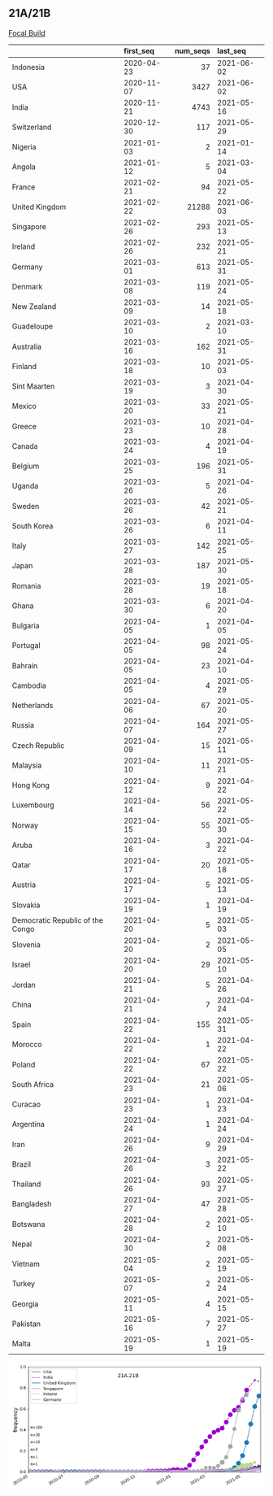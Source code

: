 

## 21A/21B
[Focal Build](https://nextstrain.org/groups/neherlab/ncov/21A.21B)

|                                  | first_seq   |   num_seqs | last_seq   |
|:---------------------------------|:------------|-----------:|:-----------|
| Indonesia                        | 2020-04-23  |         37 | 2021-06-02 |
| USA                              | 2020-11-07  |       3427 | 2021-06-02 |
| India                            | 2020-11-21  |       4743 | 2021-05-16 |
| Switzerland                      | 2020-12-30  |        117 | 2021-05-29 |
| Nigeria                          | 2021-01-03  |          2 | 2021-01-14 |
| Angola                           | 2021-01-12  |          5 | 2021-03-04 |
| France                           | 2021-02-21  |         94 | 2021-05-22 |
| United Kingdom                   | 2021-02-22  |      21288 | 2021-06-03 |
| Singapore                        | 2021-02-26  |        293 | 2021-05-13 |
| Ireland                          | 2021-02-26  |        232 | 2021-05-21 |
| Germany                          | 2021-03-01  |        613 | 2021-05-31 |
| Denmark                          | 2021-03-08  |        119 | 2021-05-24 |
| New Zealand                      | 2021-03-09  |         14 | 2021-05-18 |
| Guadeloupe                       | 2021-03-10  |          2 | 2021-03-10 |
| Australia                        | 2021-03-16  |        162 | 2021-05-31 |
| Finland                          | 2021-03-18  |         10 | 2021-05-03 |
| Sint Maarten                     | 2021-03-19  |          3 | 2021-04-30 |
| Mexico                           | 2021-03-20  |         33 | 2021-05-21 |
| Greece                           | 2021-03-23  |         10 | 2021-04-28 |
| Canada                           | 2021-03-24  |          4 | 2021-04-19 |
| Belgium                          | 2021-03-25  |        196 | 2021-05-31 |
| Uganda                           | 2021-03-26  |          5 | 2021-04-26 |
| Sweden                           | 2021-03-26  |         42 | 2021-05-21 |
| South Korea                      | 2021-03-26  |          6 | 2021-04-11 |
| Italy                            | 2021-03-27  |        142 | 2021-05-25 |
| Japan                            | 2021-03-28  |        187 | 2021-05-30 |
| Romania                          | 2021-03-28  |         19 | 2021-05-18 |
| Ghana                            | 2021-03-30  |          6 | 2021-04-20 |
| Bulgaria                         | 2021-04-05  |          1 | 2021-04-05 |
| Portugal                         | 2021-04-05  |         98 | 2021-05-24 |
| Bahrain                          | 2021-04-05  |         23 | 2021-04-10 |
| Cambodia                         | 2021-04-05  |          4 | 2021-05-29 |
| Netherlands                      | 2021-04-06  |         67 | 2021-05-20 |
| Russia                           | 2021-04-07  |        164 | 2021-05-27 |
| Czech Republic                   | 2021-04-09  |         15 | 2021-05-11 |
| Malaysia                         | 2021-04-10  |         11 | 2021-05-21 |
| Hong Kong                        | 2021-04-12  |          9 | 2021-04-22 |
| Luxembourg                       | 2021-04-14  |         56 | 2021-05-22 |
| Norway                           | 2021-04-15  |         55 | 2021-05-30 |
| Aruba                            | 2021-04-16  |          3 | 2021-04-22 |
| Qatar                            | 2021-04-17  |         20 | 2021-05-18 |
| Austria                          | 2021-04-17  |          5 | 2021-05-13 |
| Slovakia                         | 2021-04-19  |          1 | 2021-04-19 |
| Democratic Republic of the Congo | 2021-04-20  |          5 | 2021-05-03 |
| Slovenia                         | 2021-04-20  |          2 | 2021-05-05 |
| Israel                           | 2021-04-20  |         29 | 2021-05-10 |
| Jordan                           | 2021-04-21  |          5 | 2021-04-26 |
| China                            | 2021-04-21  |          7 | 2021-04-24 |
| Spain                            | 2021-04-22  |        155 | 2021-05-31 |
| Morocco                          | 2021-04-22  |          1 | 2021-04-22 |
| Poland                           | 2021-04-22  |         67 | 2021-05-22 |
| South Africa                     | 2021-04-23  |         21 | 2021-05-06 |
| Curacao                          | 2021-04-23  |          1 | 2021-04-23 |
| Argentina                        | 2021-04-24  |          1 | 2021-04-24 |
| Iran                             | 2021-04-26  |          9 | 2021-04-29 |
| Brazil                           | 2021-04-26  |          3 | 2021-05-22 |
| Thailand                         | 2021-04-26  |         93 | 2021-05-27 |
| Bangladesh                       | 2021-04-27  |         47 | 2021-05-28 |
| Botswana                         | 2021-04-28  |          2 | 2021-05-10 |
| Nepal                            | 2021-04-30  |          2 | 2021-05-08 |
| Vietnam                          | 2021-05-04  |          2 | 2021-05-19 |
| Turkey                           | 2021-05-07  |          2 | 2021-05-24 |
| Georgia                          | 2021-05-11  |          4 | 2021-05-15 |
| Pakistan                         | 2021-05-16  |          7 | 2021-05-27 |
| Malta                            | 2021-05-19  |          1 | 2021-05-19 |

![Overall trends 21A.21B](/overall_trends_figures/overall_trends_21A.21B.png)